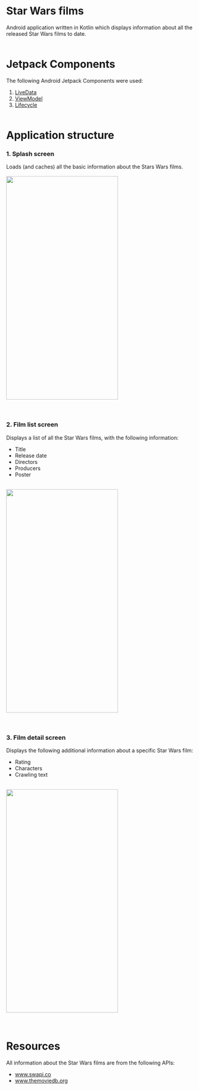 # Star Wars films
Android application written in Kotlin which displays information about all the released Star Wars films to date.
<br/><br/>

# Jetpack Components
The following Android Jetpack Components were used:
1. [LiveData](https://developer.android.com/topic/libraries/architecture/livedata)
2. [ViewModel](https://developer.android.com/topic/libraries/architecture/viewmodel)
3. [Lifecycle](https://developer.android.com/topic/libraries/architecture/lifecycle)
<br/><br/>

# Application structure
### 1. Splash screen
Loads (and caches) all the basic information about the Stars Wars films.
<br/><br/>
<img src="https://raw.githubusercontent.com/DamianvdB/Star_Wars/master/art/film_splash_screen.jpg" width="300" height="600">
<br/><br/><br/>

### 2. Film list screen
Displays a list of all the Star Wars films, with the following information:
* Title
* Release date
* Directors
* Producers
* Poster
<br/><br/>
<img src="https://raw.githubusercontent.com/DamianvdB/Star_Wars/master/art/film_list_view_2.jpg" width="300" height="600">
<br/><br/><br/>

### 3. Film detail screen
Displays the following additional information about a specific Star Wars film:
* Rating
* Characters
* Crawling text
<br/><br/>
<img src="https://raw.githubusercontent.com/DamianvdB/Star_Wars/master/art/film_detail_view.jpg" width="300" height="600">
<br/><br/><br/>

# Resources
All information about the Star Wars films are from the following APIs:
* www.swapi.co
* www.themoviedb.org
